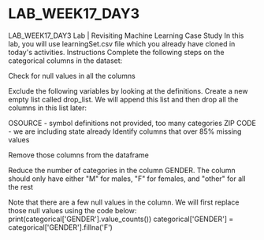 # LAB_WEEK17_DAY3
LAB_WEEK17_DAY3
Lab | Revisiting Machine Learning Case Study
In this lab, you will use learningSet.csv file which you already have cloned in today's activities.
Instructions
Complete the following steps on the categorical columns in the dataset:

Check for null values in all the columns

Exclude the following variables by looking at the definitions. Create a new empty list called drop_list. We will append this list and then drop all the columns in this list later:

OSOURCE - symbol definitions not provided, too many categories
ZIP CODE - we are including state already
Identify columns that over 85% missing values

Remove those columns from the dataframe

Reduce the number of categories in the column GENDER. The column should only have either "M" for males, "F" for females, and "other" for all the rest

Note that there are a few null values in the column. We will first replace those null values using the code below:
print(categorical['GENDER'].value_counts())
categorical['GENDER'] = categorical['GENDER'].fillna('F')
